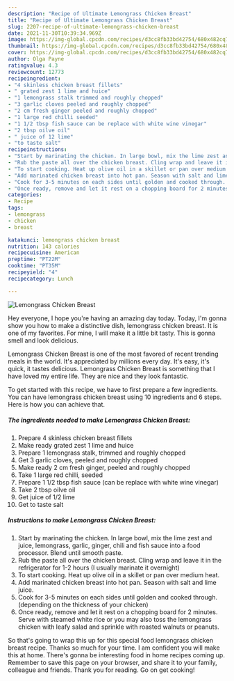 ```yaml
---
description: "Recipe of Ultimate Lemongrass Chicken Breast"
title: "Recipe of Ultimate Lemongrass Chicken Breast"
slug: 2207-recipe-of-ultimate-lemongrass-chicken-breast
date: 2021-11-30T10:39:34.969Z
image: https://img-global.cpcdn.com/recipes/d3cc8fb33bd42754/680x482cq70/lemongrass-chicken-breast-recipe-main-photo.jpg
thumbnail: https://img-global.cpcdn.com/recipes/d3cc8fb33bd42754/680x482cq70/lemongrass-chicken-breast-recipe-main-photo.jpg
cover: https://img-global.cpcdn.com/recipes/d3cc8fb33bd42754/680x482cq70/lemongrass-chicken-breast-recipe-main-photo.jpg
author: Olga Payne
ratingvalue: 4.3
reviewcount: 12773
recipeingredient:
- "4 skinless chicken breast fillets"
- " grated zest 1 lime and huice"
- "1 lemongrass stalk trimmed and roughly chopped"
- "3 garlic cloves peeled and roughly chopped"
- "2 cm fresh ginger peeled and roughly chopped"
- "1 large red chilli seeded"
- "1 1/2 tbsp fish sauce can be replace with white wine vinegar"
- "2 tbsp oilve oil"
- " juice of 12 lime"
- "to taste salt"
recipeinstructions:
- "Start by marinating the chicken. In large bowl, mix the lime zest and juice, lemongrass, garlic, ginger, chili and fish sauce into a food processor. Blend until smooth paste."
- "Rub the paste all over the chicken breast. Cling wrap and leave it in the refrigerator for 1-2 hours (I usually marinate it overnight)"
- "To start cooking. Heat up olive oil in a skillet or pan over medium heat."
- "Add marinated chicken breast into hot pan. Season with salt and lime juice."
- "Cook for 3-5 minutes on each sides until golden and cooked through. (depending on the thickness of your chicken)"
- "Once ready, remove and let it rest on a chopping board for 2 minutes. Serve with steamed white rice or you may also toss the lemongrass chicken with leafy salad and sprinkle with roasted walnuts or peanuts."
categories:
- Recipe
tags:
- lemongrass
- chicken
- breast

katakunci: lemongrass chicken breast 
nutrition: 143 calories
recipecuisine: American
preptime: "PT22M"
cooktime: "PT35M"
recipeyield: "4"
recipecategory: Lunch

---
```



![Lemongrass Chicken Breast](https://img-global.cpcdn.com/recipes/d3cc8fb33bd42754/680x482cq70/lemongrass-chicken-breast-recipe-main-photo.jpg)

Hey everyone, I hope you're having an amazing day today. Today, I'm gonna show you how to make a distinctive dish, lemongrass chicken breast. It is one of my favorites. For mine, I will make it a little bit tasty. This is gonna smell and look delicious.



Lemongrass Chicken Breast is one of the most favored of recent trending meals in the world. It's appreciated by millions every day. It's easy, it's quick, it tastes delicious. Lemongrass Chicken Breast is something that I have loved my entire life. They are nice and they look fantastic.


To get started with this recipe, we have to first prepare a few ingredients. You can have lemongrass chicken breast using 10 ingredients and 6 steps. Here is how you can achieve that.

<!--inarticleads1-->

##### The ingredients needed to make Lemongrass Chicken Breast:

1. Prepare 4 skinless chicken breast fillets
1. Make ready  grated zest 1 lime and huice
1. Prepare 1 lemongrass stalk, trimmed and roughly chopped
1. Get 3 garlic cloves, peeled and roughly chopped
1. Make ready 2 cm fresh ginger, peeled and roughly chopped
1. Take 1 large red chilli, seeded
1. Prepare 1 1/2 tbsp fish sauce (can be replace with white wine vinegar)
1. Take 2 tbsp oilve oil
1. Get  juice of 1/2 lime
1. Get to taste salt




<!--inarticleads2-->

##### Instructions to make Lemongrass Chicken Breast:

1. Start by marinating the chicken. In large bowl, mix the lime zest and juice, lemongrass, garlic, ginger, chili and fish sauce into a food processor. Blend until smooth paste.
1. Rub the paste all over the chicken breast. Cling wrap and leave it in the refrigerator for 1-2 hours (I usually marinate it overnight)
1. To start cooking. Heat up olive oil in a skillet or pan over medium heat.
1. Add marinated chicken breast into hot pan. Season with salt and lime juice.
1. Cook for 3-5 minutes on each sides until golden and cooked through. (depending on the thickness of your chicken)
1. Once ready, remove and let it rest on a chopping board for 2 minutes. Serve with steamed white rice or you may also toss the lemongrass chicken with leafy salad and sprinkle with roasted walnuts or peanuts.




So that's going to wrap this up for this special food lemongrass chicken breast recipe. Thanks so much for your time. I am confident you will make this at home. There's gonna be interesting food in home recipes coming up. Remember to save this page on your browser, and share it to your family, colleague and friends. Thank you for reading. Go on get cooking!

